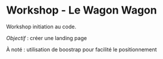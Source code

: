 # Workshop - Le Wagon Wagon 
Workshop initiation au code.

_Objectif_ : créer une landing page

À noté : utilisation de boostrap pour facilité le positionnement

